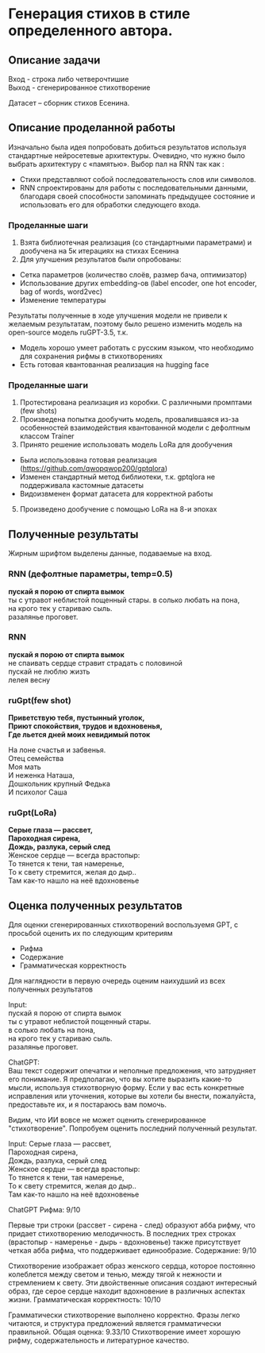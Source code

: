# Генерация стихов в стиле определенного автора.
## Описание задачи
Вход - строка либо четверочтишие \
Выход - сгенерированное стихотворение

Датасет – сборник стихов Есенина. 
## Описание проделанной работы

Изначально была идея попробовать добиться результатов используя стандартные нейросетевые архитектуры. Очевидно, что нужно было выбрать архитектуру с «памятью». Выбор пал на RNN так как :

* Стихи представляют собой последовательность слов или символов.
* RNN спроектированы для работы с последовательными данными, благодаря своей способности запоминать предыдущее состояние и использовать его для обработки следующего входа.

### Проделанные шаги

1. Взята библиотечная реализация (со стандартными параметрами) и дообучена на 5к итерациях на стихах Есенина
2. Для улучшения результатов были опробованы:
+ Сетка параметров (количество слоёв, размер бача, оптимизатор)
+ Использование других embedding-ов (label encoder, one hot encoder, bag of words, word2vec)
+ Изменение температуры

Результаты полученные в ходе улучшения модели не привели к желаемым результатам, поэтому было решено изменить модель на open-source модель ruGPT-3.5, т.к.

* Модель хорошо умеет работать с русским языком, что необходимо для сохранения рифмы в стихотворениях
* Есть готовая квантованная реализация на hugging face

### Проделанные шаги

1. Протестирована реализация из коробки. С различными промптами (few shots)
3. Произведена попытка дообучить модель, провалившаяся из-за особенностей взаимодействия квантованной модели с дефолтным классом Trainer
4. Принято решение использовать модель LoRa для дообучения
+ Была использована готовая реализация (https://github.com/qwopqwop200/gptqlora)
+ Изменен стандартный метод библиотеки, т.к. gptqlora не поддерживала кастомные датасеты
+ Видоизвменен формат датасета для корректной работы
5. Произведено дообучение с помощью LoRa на 8-и эпохах

## Полученные результаты
Жирным шрифтом выделены данные, подаваемые на вход.
### RNN (дефолтные параметры, temp=0.5)
__пускай я порою от спирта вымок__ \
ты с утравот неблистой пощенный стары. в солько любать на пона, \
на крого тек у стариваю сыль. \
разалянье проговет.

### RNN
__пускай я порою от спирта вымок__ \
не спаивать сердце стравит страдать с половиной \
пускай не люблю жизть \
лелея весну

### ruGpt(few shot)


__Приветствую тебя, пустынный уголок,__ \
__Приют спокойствия, трудов и вдохновенья,__ \
__Где льется дней моих невидимый поток__ 

На лоне счастья и забвенья.\
Отец семейства\
Моя мать\
И неженка Наташа, \
Дошкольник крупный Федька \
И психолог Саша

 ### ruGpt(LoRa)

__Серые глаза — рассвет,__ \
__Пароходная сирена,__ \
__Дождь, разлука, серый след__ \
Женское сердце — всегда врастопыр: \
То тянется к тени, тая намеренье, \
То к свету стремится, желая до дыр.. \
Там как-то нашло на неё вдохновенье

## Оценка полученных результатов
Для оценки сгенерированных стихотворений воспользуемя GPT, с просьбой оценить их по следующим критериям
* Рифма
* Содержание
* Грамматическая корректность

Для наглядности в первую очередь оценим наихудший из всех полученных результатов

Input: \
пускай я порою от спирта вымок \
ты с утравот неблистой пощенный стары. \
 в солько любать на пона,\
на крого тек у стариваю сыль. \
разалянье проговет.

ChatGPT: \
Ваш текст содержит опечатки и неполные предложения, что затрудняет его понимание. Я предполагаю, что вы хотите выразить какие-то мысли, используя стихотворную форму. Если у вас есть конкретные исправления или уточнения, которые вы хотели бы внести, пожалуйста, предоставьте их, и я постараюсь вам помочь.

Видим, что ИИ вовсе не может оценить сгенерированное "стихотворение". Попробуем оценить последний полученный результат.

Input:
Серые глаза — рассвет,\
Пароходная сирена,\
Дождь, разлука, серый след\
Женское сердце — всегда врастопыр:\
То тянется к тени, тая намеренье,\
То к свету стремится, желая до дыр..\
Там как-то нашло на неё вдохновенье


ChatGPT
Рифма: 9/10

Первые три строки (рассвет - сирена - след) образуют абба рифму, что придает стихотворению мелодичность. В последних трех строках (врастопыр - намеренье - дырь - вдохновенье) также присутствует четкая абба рифма, что поддерживает единообразие.
Содержание: 9/10

Стихотворение изображает образ женского сердца, которое постоянно колеблется между светом и тенью, между тягой к нежности и стремлением к свету. Эти двойственные описания создают интересный образ, где серое сердце находит вдохновение в различных аспектах жизни.
Грамматическая корректность: 10/10

Грамматически стихотворение выполнено корректно. Фразы легко читаются, и структура предложений является грамматически правильной.
Общая оценка: 9.33/10
Стихотворение имеет хорошую рифму, содержательность и литературное качество.


